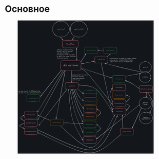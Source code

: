 # Основное

<figure><img src="../../.gitbook/assets/image (2) (1).png" alt=""><figcaption></figcaption></figure>
